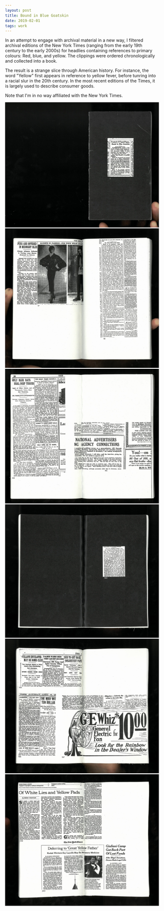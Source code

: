```yaml
---
layout: post
title: Bound in Blue Goatskin
date: 2019-02-01
tags: work
---
```


In an attempt to engage with archival material in a new way, I filtered archival editions of the New York Times (ranging from the early 19th century to the early 2000s) for headlies containing references to primary colours: Red, blue, and yellow. The clippings were ordered chronologically and collected into a book.

The result is a strange slice through American history. For instance, the word "Yellow" first appears in reference to yellow fever, before tunring into a racial slur in the 20th century. In the most recent editions of the Times, it is largely used to describe consumer goods.

Note that I'm in no way affiliated with the New York Times.

![nyt](/assets/vf/nyt-1.jpg)
![nyt](/assets/vf/nyt-2.jpg)
![nyt](/assets/vf/nyt-3.jpg)
![nyt](/assets/vf/nyt-4.jpg)
![nyt](/assets/vf/nyt-5.jpg)
![nyt](/assets/vf/nyt-6.jpg)